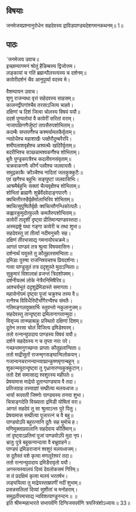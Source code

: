 
## विषयाः

जनमेजयप्रश्नानुरोधेन सहदेवस्य द्राविडपाण्ड्यदेशगमनकथनम्॥ 1॥

## पाठः

`जनमेजय उवाच॥  
इच्छाम्यागमनं श्रोतुं हैडिम्बस्य द्विजोत्तम।  
लङ्कायां च गतिं ब्रह्मन्पौलस्त्यस्य च दर्शनम्॥  
कावेरीदर्शनं चैव आनुपूर्व्या वदस्व मे।  

वैशम्पायन उवाच।  
शृणु राजन्यथा वृत्तं सहेदवस्य साहसम्॥  
कालनद्वीपगांश्चैव तरसाऽजित्य चाहवे।  
दक्षिणां च दिशं जित्वा चोलस्य विषयं ययौ॥  
ददर्श पुण्यतोयां वै कावेरीं सरितां वराम्।  
नाजापक्षिगणैर्जुष्टां तापसैरुपशोभिताम्॥  
कदम्बैः सप्तपर्णैश्च कश्मर्यामलकैर्वृताम्॥  
न्यग्रोधैश्च महाशाखैः प्लक्षैरौदुम्बरैरपि।  
शमीपलाशवृक्षैश्च अश्वत्थैः खदिरैर्वृताम्॥  
बदरीभिश्च सञ्छन्नामश्वकर्णैश्च शोभिताम्।  
बूतैः पुण्ड्रकपत्रैश्च कदलीवनसंवृताम्॥  
चक्रवाकगणैः कीर्णं प्लवैश्च जलवायसैः।  
समुद्रकाकैः क्रौञ्चैश्च नादितां जलकुक्कुटैः॥  
एवं खगैश्च बहुभिः सङ्घुष्टां जलवासिभिः।  
आश्रमैर्बहुभिः सक्तां चैत्यवृक्षैश्च शोभिताम्॥  
शोभितां ब्राह्मणैः शुभ्रैर्वेदवेदाङ्गपारगैः।  
क्वचित्तीररुहैर्वृक्षैर्मालाभिरिव शोभिताम्॥  
क्वचित्सुपुष्पितैर्वृक्षैः क्वचित्सौगन्धिकोत्पलैः।  
कह्लारकुमुदोत्फुल्लैः कमलैरुपशोभिताम्॥  
कावेरीं तादृशीं दृष्ट्वा प्रीतिमान्पाण्डवस्तदा।  
अस्मद्राष्ट्रे यथा गङ्गा कावेरी च तथा शुभा॥  
सहदेवस्तु तां तीर्त्वा नदीमनुचरैः सह।  
दक्षिणं तीरभासाद्य गमनायोपचक्रमे॥  
आगतं पाण्डवं तत्र श्रुत्वा विषयवासिनः।  
दर्शनार्थं ययुस्ते तु कौतूहलसमन्विताः॥  
द्रमिडाः पुरुषा राजन्स्रियचश्च प्रियदर्शनाः।  
गत्वा पाण्डुसुतं तत्र ददृशुस्ते मुदाऽन्विताः॥  
सुकुमारं विशालाक्षं व्रजन्तं त्रिदशोपमम्।  
दर्शनीयतमं लोके नेत्रैरनिमिषैरिव॥  
आश्चर्यभूतं ददृशुर्द्रमिडास्ते समागताः।  
महासेनोपमं दृष्ट्वा पूजां चक्रुश्च तस्य वै॥  
रत्नैश्च विविधैरिष्टैर्भोगैरन्यैश्च संमतैः।  
गतिमङ्गलयुक्तार्भिः स्तुवन्तो नकुलानुजम्॥  
सहदेवस्तु तान्दृष्ट्वा द्रमिलानागतान्मुदा।  
विसृज्य तान्महाबाहुः प्रस्थितो दक्षिणां दिशम्॥  
दूतेन तरसा चोलं विजित्य द्रमिडेश्वरम्।  
ततो रत्नान्युपादाय पाण्डस्य विषयं ययौ॥  
दर्शने सहदेवस्य न च तृप्ता नराः परे।  
गच्छन्तमनुगच्छन्तः प्राप्ताः कौतूहलान्विताः॥  
ततो माद्रीसुतों राजन्मृगसङ्घान्विलोकयन्।  
गजान्वनचरानन्यान्व्याघ्रान्कुष्णमृगान्बहून् ॥  
शुकान्मयूरान्दृष्ट्वा तु गृध्रानारण्यकुक्कुटान्।  
ततो देशं समासाद्य श्वशुरस्य महीपतेः॥  
प्रेषयामास माद्रेयो दूतान्पाण्ड्याय वै तदा।  
प्रतिजग्राह तस्याज्ञां सम्प्रीत्या मलयध्वजः॥  
भार्या रूपवती जिष्णोः पाण्ड्यस्य तनया शुभा।  
चित्राङ्गदेति विख्याता द्रमिडी योषितां वरा॥  
आगतं सहदेवं तु सा श्रुत्वाऽन्तः पुरे पितुः।  
प्रेषयामास सम्प्रीत्या पूजारत्नं च वै बहु॥  
पाण्ड्योऽपि बहुरत्नानि दूतैः सह मुमोच ह।  
मणिमुक्ताप्रवालानि सहदेवाय कीर्तिमान्॥  
तां दृष्ट्वाऽप्रतिमां पूजां पाण्डवोऽपि मुदा नृप।  
भ्रातुः पुत्रे बहून्रत्नान्दत्वा वै बभ्रूवाहने॥  
पाण्ड्यं द्रमिडराजानं श्वशुरं मलयध्वजम्।  
स दूतैस्तं वशे कृत्वा मणलूरेश्वरं तदा॥  
ततो रत्नान्युपादाय द्रमिडैरावृतो ययौ।  
अगस्त्यस्यालयं दिव्यं देवलोकसमं गिरिम्॥  
स तं प्रदक्षिमं कृत्वा मलयं भरतर्षभ।  
लङ्घयित्वा तु माद्रेयस्ताम्रपणीं नदीं शुभाम्॥  
प्रसन्नसलिलां दिव्यां सुशीतां च मनोहराम्।  
समुद्रतीरमासाद्य न्यविशत्पाण्डुनन्दनः॥ ॥  
इति श्रीमन्महाभारते सभापर्वणि दिग्विजयपर्वणि त्रयस्त्रिंशोऽध्यायः॥ 33॥
